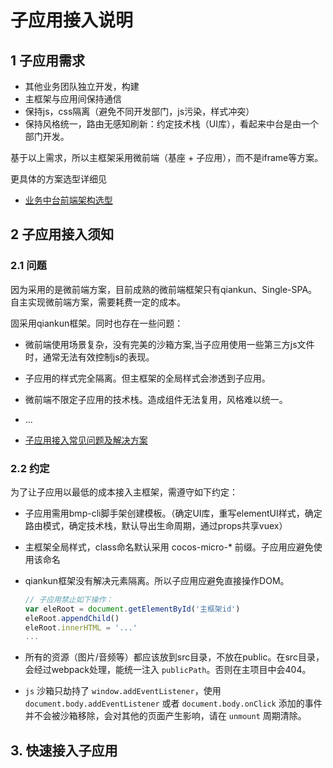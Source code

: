 # 子应用接入说明

## 1 子应用需求

* 其他业务团队独立开发，构建
* 主框架与应用间保持通信
* 保持js，css隔离（避免不同开发部门，js污染，样式冲突）
* 保持风格统一，路由无感知刷新：约定技术栈（UI库），看起来中台是由一个部门开发。

基于以上需求，所以主框架采用微前端（基座 + 子应用），而不是iframe等方案。

更具体的方案选型详细见  

* [业务中台前端架构选型](20210722-业务中台前端架构-林连强.md)

## 2 子应用接入须知

### 2.1 问题

因为采用的是微前端方案，目前成熟的微前端框架只有qiankun、Single-SPA。自主实现微前端方案，需要耗费一定的成本。

固采用qiankun框架。同时也存在一些问题：

* 微前端使用场景复杂，没有完美的沙箱方案,当子应用使用一些第三方js文件时，通常无法有效控制js的表现。
* 子应用的样式完全隔离。但主框架的全局样式会渗透到子应用。
* 微前端不限定子应用的技术栈。造成组件无法复用，风格难以统一。
* ...

* [子应用接入常见问题及解决方案](中台子应用接入常见问题及解决方案.md)

### 2.2 约定

为了让子应用以最低的成本接入主框架，需遵守如下约定：

* 子应用需用bmp-cli脚手架创建模板。（确定UI库，重写elementUI样式，确定路由模式，确定技术栈，默认导出生命周期，通过props共享vuex）

* 主框架全局样式，class命名默认采用 cocos-micro-* 前缀。子应用应避免使用该命名

* qiankun框架没有解决元素隔离。所以子应用应避免直接操作DOM。

  ```js
  // 子应用禁止如下操作：
  var eleRoot = document.getElementById('主框架id')
  eleRoot.appendChild()
  eleRoot.innerHTML = '...'
  ...
  ```

* 所有的资源（图片/音频等）都应该放到src目录，不放在public。在src目录，会经过webpack处理，能统一注入 `publicPath`。否则在主项目中会404。
* `js` 沙箱只劫持了 `window.addEventListener`，使用 `document.body.addEventListener` 或者 `document.body.onClick` 添加的事件并不会被沙箱移除，会对其他的页面产生影响，请在 `unmount` 周期清除。

## 3. 快速接入子应用

